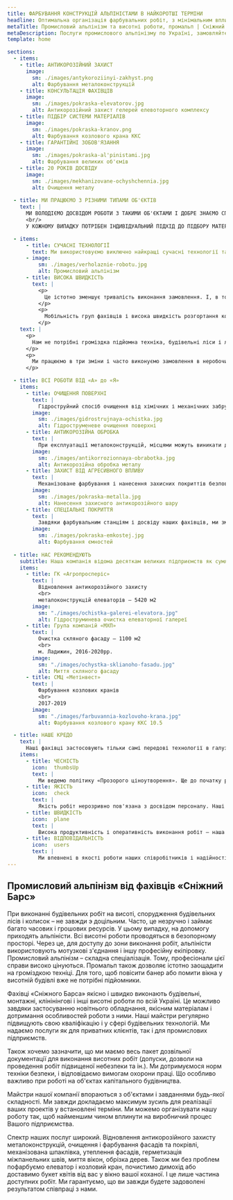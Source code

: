 ```yaml
---
title: ФАРБУВАННЯ КОНСТРУКЦІЙ АЛЬПІНІСТАМИ В НАЙКОРОТШІ ТЕРМІНИ
headline: Оптимальна організація фарбувальних робіт, з мінімальним впливом на процеси діючого підприємства. 20 років досвіду індустріального альпінізму.
metaTitle: Промисловий альпінізм та висотні роботи, промальп | Сніжний Барс
metaDescription: Послуги промислового альпінізму по Україні, замовляйте будівельні роботи на висоті ☎ + 38 (096) 555-30-92 від компанії Сніжний Барс.
template: home

sections:
  - items:
    - title: АНТИКОРОЗІЙНИЙ ЗАХИСТ
      image:
        sm: ./images/antykoroziinyi-zakhyst.png
        alt: Фарбування металоконструкцій
    - title: КОНСУЛЬТАЦІЯ ФАХІВЦІВ
      image: 
        sm: ./images/pokraska-elevatorov.jpg
        alt: Антикорозійний захист гелерей елевоторного комплексу
    - title: ПІДБІР СИСТЕМИ МАТЕРІАЛІВ
      image:
        sm: ./images/pokraska-kranov.png
        alt: Фарбування козлового крана ККС
    - title: ГАРАНТІЙНІ ЗОБОВ'ЯЗАННЯ
      image:
        sm: ./images/pokraska-al'pinistami.jpg
        alt: Фарбування великих об'ємів
    - title: 20 РОКІВ ДОСВІДУ
      image:
        sm: ./images/mekhanizovane-ochyshchennia.jpg
        alt: Очищення металу
  
  - title: МИ ПРАЦЮЄМО З РІЗНИМИ ТИПАМИ ОБ'ЄКТІВ
    text: |
      МИ ВОЛОДІЄМО ДОСВІДОМ РОБОТИ З ТАКИМИ ОБ'ЄКТАМИ І ДОБРЕ ЗНАЄМО СПЕЦИФІКУ РОБОТИ З НИМИ.
      <br/>
      У КОЖНОМУ ВИПАДКУ ПОТРІБЕН ІНДИВІДУАЛЬНИЙ ПІДХІД ДО ПІДБОРУ МАТЕРІАЛІВ ТА ОБЛАДНАННЯ

  - items:
      - title: СУЧАСНІ ТЕХНОЛОГІЇ
        text: Ми використовуємо виключно найкращі сучасні технології та обладнання. Завдяки яким у нас є можливість швидко реалізовувати масштабні проекти на будь-якій висоті. Незалежно від кількості об'єктів і відстаней між ними.
      - image:
          sm: ./images/verholaznie-robotu.jpg
          alt: Промисловий альпінізм
      - title: ВИСОКА ШВИДКІСТЬ
        text: |
          <p>
            Це істотно зменшує тривалість виконання замовлення. І, в той же час, не завдає шкоди якості роботи.
          </p>
          <p>
            Мобільність груп фахівців і висока швидкість розгортання комплексу дозволяє нам обслуговувати навіть кілька об'єктів на підприємстві одночасно.
          </p>
    text: |
      <p>
        Нам не потрібні громіздка підйомна техніка, будівельні ліси і люльки. Ми використовуємо висококласне альпіністське спорядження. Це істотно знижує вартість висотних робіт і їх тривалість. Крім того, промисловий альпінізм дозволяє проводити роботи у важкодоступних місцях і швидко фарбувати складні поверхні.
      </p>
      <p>
        Ми працюємо в три зміни і часто виконуємо замовлення в неробочий час. Наприклад, вдень ваше підприємство зможе функціонувати в звичайному режимі. А наші фахівці-висотники проведуть ремонтні роботи ввечері або вночі.
      </p> 

  - title: ВСІ РОБОТИ ВІД «А» до «Я»
    items:
      - title: ОЧИЩЕННЯ ПОВЕРХНІ
        text: |
          Гідроструйний спосіб очищення від хімічних і механічних забруднень - це не лише спосіб надати конструкції охайний вигляд. Але і ключовий етап захисту від корозійних процесів. Наші промислові альпіністи використовують кращі апарати високого тиску. Саме завдяки такому очищенню поверхні перед нанесенням захисного шару, він буде довго і міцно триматися.
        image:
          sm: ./images/gidrostrujnaya-ochistka.jpg
          alt: Гідроструменеве очищення поверхні
      - title: АНТИКОРОЗІЙНА ОБРОБКА
        text: |
          При експлуатації металоконструкцій, місцями можуть виникати ділянки корозії. В цьому випадку потрібно припинити або сповільнити руйнування металу. Уражені корозією ділянки, необхідно зачистити і обробити перетворювачем іржі. Це створює на металоконструкції плівку, яка ізолює метал від доступу кисню. І, таким чином, зупиняє корозійні процеси.
        image:
          sm: ./images/antikorrozionnaya-obrabotka.jpg
          alt: Антикорозійна обробка металу
      - title: ЗАХИСТ ВІД АГРЕСИВНОГО ВПЛИВУ
        text: |
          Механізоване фарбування і нанесення захисних покриттів безповітряним способом – оптимальні для багатьох об'єктів з агресивними умовами експлуатації. Як для складних металоконструкцій, так і для залізобетонних поверхонь, така технологія дозволяє якісно пофарбувати величезні обсяги в найкоротші терміни. А значить – звести до мінімуму втрати, пов'язані з простоюванням виробничих потужностей підприємства.
        image:
          sm: ./images/pokraska-metalla.jpg
          alt: Нанесення захисного антикорозійного шару
      - title: СПЕЦІАЛЬНІ ПОКРИТТЯ
        text: |
          Завдяки фарбувальним станціям і досвіду наших фахівців, ми змогли механізувати процес нанесення різних в'язких матеріалів. Наприклад, гумування рідкою гумою, нанесення шпаклівки, декоративних покриттів і вогнезахисту. А також, покриття новітніми полімерними промисловими матеріалами – найбільш затребувані послуги в нашій сфері.
        image:
          sm: ./images/pokraska-emkostej.jpg
          alt: Фарбування ємностей
    
  - title: НАС РЕКОМЕНДУЮТЬ
    subtitle: Наша компанія відома десяткам великих підприємств як сумлінний і надійний підрядник.
    items:
      - title: ГК «Агропросперіс»
        text: |
          Відновлення антикорозійного захисту
          <br>
          металоконструкцій елеваторів — 5420 м2
        image:
          sm: "./images/ochistka-galerei-elevatora.jpg"
          alt: Гідроструминева очистка елеваторної галереї 
      - title: Група компаній «МХП»
        text: |
          Очистка скляного фасаду — 1100 м2
          <br>
          м. Ладижин, 2016-2020рр.
        image:
          sm: "./images/ochystka-sklianoho-fasadu.jpg"
          alt: Миття скляного фасаду
      - title: СМЦ «Метінвест»
        text: |
          Фарбування козлових кранів
          <br>
          2017-2019
        image:
          sm: "./images/farbuvannia-kozlovoho-krana.jpg"
          alt: Фарбування козлового крану ККС 10.5

  - title: НАШЕ КРЕДО
    text: |
      Наші фахівці застосовують тільки самі передові технології в галузі промислового альпінізму та антикорозійного захисту. А безперервний розвиток компанії гарантує максимум безпеки і оперативності. Як з клієнтами, так і партнерами, ми дотримуємося чотирьох основних принципів співробітництва:
    items:
      - title: ЧЕСНІСТЬ
        icon:  thumbsUp
        text: |
          Ми ведемо політику «Прозорого ціноутворення». Ще до початку робіт, ми проведемо повний розрахунок по вашому об'єкту. Ви не зіштовхнетеся з прихованими доплатами або непередбаченими витратами. Ми повідомимо вам кінцеву вартість послуги до моменту укладення угоди. За необхідності, розкриємо і пояснимо вам всі етапи робіт по проекту і витрати, пов'язані з їх виконанням.
      - title: ЯКІСТЬ
        icon:  check
        text: |
          Якість робіт нерозривно пов'язана з досвідом персоналу. Наші співробітники люблять свою роботу і працюють з високою самовіддачею. Саме тому, наше підприємство не відчуває плинності кадрів. Всі співробітники працюють у нас вже багато років. Крім того, вони мають високу внутрішню мотивацію і почуття відповідальності. Ми орієнтовані на результат і правильно розуміємо очікування наших клієнтів. Ви можете розраховувати на довгий термін експлуатації виконаних нами проектів.
      - title: ШВИДКІСТЬ
        icon:  plane
        text: |
          Висока продуктивність і оперативність виконання робіт – наша головна конкурентна перевага. Ми цінуємо час і знаємо, як це важливо для наших клієнтів. За необхідності, ми готові організувати роботу на об'єкті в три зміни. Крім того, ми володіємо якісним сучасним обладнанням. Яке розраховане на роботу з великими об'єктами і великими обсягами.        
      - title: ВІДПОВІДАЛЬНІСТЬ
        icon:  users
        text: |
          Ми впевнені в якості роботи наших співробітників і надійності використовуваних матеріалів. Саме тому, ми готові нести за них відповідальність у вигляді гарантійних термінів експлуатації. Залежно від виду робіт і типу об'єкта, ми завжди розраховуємо гарантований термін служби. Протягом якого, всі ризики покриваються за наш рахунок.        
---
```

## Промисловий альпінізм від фахівців «Сніжний Барс»


При виконанні будівельних робіт на висоті, спорудження будівельних лісів і колисок – не завжди э доцільним. Часто, це незручно і займає багато часових і грошових ресурсів. У цьому випадку, на допомогу приходять альпіністи. Всі висотні роботи проводяться в безопорному просторі. Через це, для доступу до зони виконання робіт, альпіністи використовують мотузкові з'єднання і іншу професійну екіпіровку. Промисловий альпінізм – складна спеціалізація. Тому, професіонали цієї справи високо цінуються. Промальп також дозволяє істотно заощадити на громіздкою техніці. Для того, щоб повісити банер або помити вікна у висотній будівлі вже не потрібні підйомники.



Фахівці «Сніжного Барса» якісно і швидко виконають будівельні, монтажні, клінінінгові і інші висотні роботи по всій Україні. Це можливо завдяки застосуванню новітнього обладнання, якісним матеріалам і дотримання особливостей роботи з ними. Наші майстри регулярно підвищують свою кваліфікацію і у сфері будівельних технологій. Ми надаємо послуги як для приватних клієнтів, так і для промислових підприємств.


Також хочемо зазначити, що ми маємо весь пакет дозвільної документації для виконання висотних робіт (допуски, дозволи на проведення робіт підвищеної небезпеки та ін.). Ми дотримуємося норм техніки безпеки, і відповідаємо вимогам охорони праці. Що особливо важливо при роботі на об'єктах капітального будівництва.



Майстри нашої компанії впораються з об'єктами і завданнями будь-якої складності. Ми завжди докладаємо максимум зусиль для реалізації ваших проектів у встановлені терміни. Ми можемо організувати нашу роботу так, щоб найменшим чином вплинути на виробничий процес Вашого підприємства.


Спектр наших послуг широкий. Відновлення антикорозійного захисту металоконструкцій, очищення і фарбування фасадів та покрівлі, механізована шпаклівка, утеплення фасадів, герметизація міжпанельних швів, миття вікон, обрізка дерев. Також ми без проблем пофарбуємо елеватор і козловий кран, почистимо димохід або доставимо букет квітів від вас у вікно вашої коханої. І це лише частина доступних робіт. Ми гарантуємо, що ви завжди будете задоволені результатом співпраці з нами.
